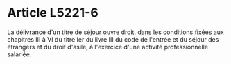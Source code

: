 # Article L5221-6

La délivrance d'un titre de séjour ouvre droit, dans les conditions fixées aux chapitres III à VI du titre Ier du livre III du code de l'entrée et du séjour des étrangers et du droit d'asile, à l'exercice d'une activité professionnelle salariée.